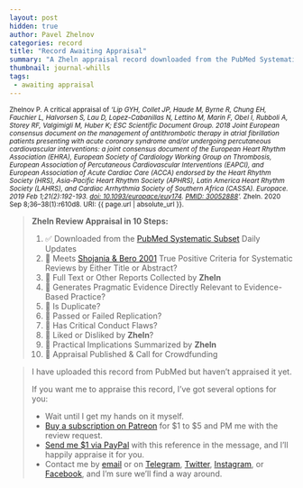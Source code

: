 ```yaml
---
layout: post
hidden: true
author: Pavel Zhelnov
categories: record
title: "Record Awaiting Appraisal"
summary: "A Zheln appraisal record downloaded from the PubMed Systematic Subset daily updates."
thumbnail: journal-whills
tags:
 - awaiting appraisal
---
```


<small id="citation">Zhelnov P. A critical appraisal of _‘Lip GYH, Collet JP, Haude M, Byrne R, Chung EH, Fauchier L, Halvorsen S, Lau D, Lopez-Cabanillas N, Lettino M, Marin F, Obel I, Rubboli A, Storey RF, Valgimigli M, Huber K; ESC Scientific Document Group. 2018 Joint European consensus document on the management of antithrombotic therapy in atrial fibrillation patients presenting with acute coronary syndrome and/or undergoing percutaneous cardiovascular interventions: a joint consensus document of the European Heart Rhythm Association (EHRA), European Society of Cardiology Working Group on Thrombosis, European Association of Percutaneous Cardiovascular Interventions (EAPCI), and European Association of Acute Cardiac Care (ACCA) endorsed by the Heart Rhythm Society (HRS), Asia-Pacific Heart Rhythm Society (APHRS), Latin America Heart Rhythm Society (LAHRS), and Cardiac Arrhythmia Society of Southern Africa (CASSA). Europace. 2019 Feb 1;21(2):192-193. [doi: 10.1093/europace/euy174](https://doi.org/10.1093/europace/euy174). [PMID: 30052888](https://pubmed.gov/30052888)’._ Zheln. 2020 Sep 8;36–38(1):r610d8. URI: {{ page.url | absolute_url }}.</small>

> **Zheln Review Appraisal in 10 Steps:**
>
> 1. ✅ Downloaded from the [PubMed Systematic Subset](https://github.com/p1m-ortho/qs-global-ortho-search-queries/blob/global-sr-query/README.md) Daily Updates
> 2. 🔄 Meets [Shojania & Bero 2001](https://www.researchgate.net/publication/11820967_Taking_Advantage_of_the_Explosion_of_Systematic_Reviews_An_Efficient_MEDLINE_Search_Strategy) True Positive Criteria for Systematic Reviews by Either Title or Abstract?
> 3. 🔄 Full Text or Other Reports Collected by **Zheln**
> 4. 🔄 Generates Pragmatic Evidence Directly Relevant to Evidence-Based Practice?
> 5. 🔄 Is Duplicate?
> 6. 🔄 Passed or Failed Replication?
> 7. 🔄 Has Critical Conduct Flaws?
> 8. 🔄 Liked or Disliked by **Zheln**?
> 9. 🔄 Practical Implications Summarized by **Zheln**
> 10. 🔄 Appraisal Published & Call for Crowdfunding

> I have uploaded this record from PubMed but haven’t appraised it yet.
>
> If you want me to appraise this record, I’ve got several options for you:
> * Wait until I get my hands on it myself.
> * [Buy a subscription on Patreon](https://patreon.com/zheln) for $1 to $5 and PM me with the review request.
> * [Send me $1 via PayPal](https://paypal.me/pjelnov) with this reference in the message, and I’ll happily appraise it for you.
> * Contact me by [email](mailto:pavel@zheln.com) or on [Telegram](https://t.me/drzhelnov), [Twitter](https://twitter.com/drzhelnov), [Instagram](https://instagram.com/igzheln), or [Facebook](https://facebook.com/drzhelnov), and I’m sure we’ll find a way around.

